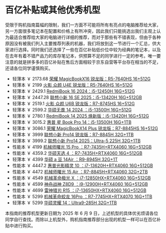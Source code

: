 # 百亿补贴或其他优秀机型

受限于购机指南篇幅的限制，我们一方面不可能将所有有亮点的电脑推荐给大家，另一方面很多笔记本在配置和价格上有所冲突，因此我们只能挑选出我们主观上认为最适合推荐给大家的电脑进行详细的推荐，而对于那些有不错表现，但由于各种原因没有被我们列入主要推荐列表的机器，我们将放到这一节进行一个汇总，供大家进行选择。同时我们还选择了一些在百亿补贴低价位中较为经典的笔记本，以及在去年有着不错产品力的库存笔记本，供预算不足的同学进行一定的参考。唯一要注意的就是拼多多的百亿补贴在售后方面相较于京东自营等平台存在相当的不足，还请各位同学谨慎购买。

- 轻薄本 ￥ 2173.68 [荣耀 MagicBookX16 锐龙版：R5-7640HS 16+512G](https://mobile.yangkeduo.com/goods1.html?ps=39ZAx9fHPQ)
- 轻薄本 ￥ 2199 [火影 众颜 U4E 锐龙版：R5-7640HS 16+512G](https://mobile.yangkeduo.com/goods2.html?ps=JF86gJSqof)
- 轻薄本 ￥ 2429.1 [RedmiBook 16 2024：i5-12450H 16G+512G](https://mobile.yangkeduo.com/goods.html?ps=GsxTTAuOdA)
- 轻薄本 ￥ 2447.28 [联想小新 16 SE 2025：i5-13420H 16G+512GB](https://mobile.yangkeduo.com/goods1.html?ps=3hSIbLb8SH)
- 轻薄本 ￥ 2519.1 [火影 众颜 U6B 锐龙版：R7-8745HS 16+512G](https://mobile.yangkeduo.com/goods2.html?ps=bQKf87vSzz)
- 轻薄本 ￥ 2599.2 [华硕无畏 14 2024 ：i5-13500H 16G+512G](https://mobile.yangkeduo.com/goods.html?ps=Rt1sEUf3jU)
- 轻薄本 ￥ 2780.1 [RedmiBook 14 2025 焕新版：i5-13420H 16G+512G](https://mobile.yangkeduo.com/goods1.html?ps=8bqMWgdNhB)
- 轻薄本 ￥ 3015.2 [惠普 星 Book Pro 14：i5-13500H 16G+1TB](https://mobile.yangkeduo.com/goods1.html?ps=BjNBusSdi0)
- 轻薄本 ￥ 3086.1 [荣耀 MagicBookX14 Plus 锐龙版：R7-8845HS 16+512G](https://mobile.yangkeduo.com/goods1.html?ps=Vc16b7yBvv)
- 轻薄本 ￥ 3999 [联想小新 Pro14 锐龙版：R7-8845H 32G+1TB](https://mobile.yangkeduo.com/goods1.html?ps=tcSMsFOyxo)
- 轻薄本 ￥ 3999.2 [联想小新 Pro14 2025：Ultra-5 225H 32G+1TB](https://mobile.yangkeduo.com/goods1.html?ps=FVBZ2767Bx)
- 性能本 ￥ 4199 [机械师曙光 15 Pro ：R7-7435H+RTX4060 16G+512GB](https://mobile.yangkeduo.com/goods1.html?ps=PPSxG3zU7x)
- 性能本 ￥ 4359.2 [华硕天选 4 ：R7-7435H+RTX4060 16G+512GB](https://mobile.yangkeduo.com/goods2.html?ps=SzdibOiSlD)
- 轻薄本 ￥ 4399 [华硕 a 豆 14Air ：R9-8945H 32G+1T](https://mobile.yangkeduo.com/goods2.html?ps=XgFrXM1Tbx)
- 性能本 ￥ 4447.2 [惠普光影精灵 10 ：i7-13620H+RTX4060 16G+512GB](https://mobile.yangkeduo.com/goods1.html?ps=Tw5mpmmPhX)
- 性能本 ￥ 4472 [机械师曙光 15 Air ：R7-8845H+RTX4060 32G+2TB](https://mobile.yangkeduo.com/goods2.html?ps=koMVQIvnca)
- 性能本 ￥ 4549 [机械革命极光 X ：i7-12850HX+RTX4060 16G+512GB](https://mobile.yangkeduo.com/goods1.html?ps=kOsDNWtELt)
- 性能本 ￥ 4599 [神舟战神 Z8D9 ：i9-12900H+RTX4060 16G+512GB](https://mobile.yangkeduo.com/goods2.html?ps=Pbpc4Z2Od3)
- 性能本 ￥ 4699 [雷神猎刃 R15 ：i7-13650HX+RTX4060 16G+512GB](https://mobile.yangkeduo.com/goods.html?ps=cxbKMG9PtW)
- 性能本 ￥ 5299 [机械革命蛟龙 16Pro ：R7-7745HX+RTX4070 16G+1TB](https://mobile.yangkeduo.com/goods2.html?ps=midVE3hjQd)
- 轻薄本 ￥ 5299 [华硕灵耀 14：Ultra9-285H 32G+1TB](https://mobile.yangkeduo.com/goods1.html?ps=4Q31OWtaT8)

本指南的推荐机型更新日期为 2025 年 6 月 9 日，上述机型的具体优劣烦请各位同学自行查找。而除以上机型外，购机指南推荐部分出现的机型一样可以在百亿补贴中进行购买。
